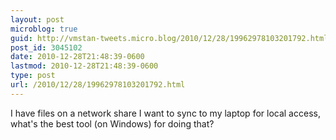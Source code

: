 ```yaml
---
layout: post
microblog: true
guid: http://vmstan-tweets.micro.blog/2010/12/28/19962978103201792.html
post_id: 3045102
date: 2010-12-28T21:48:39-0600
lastmod: 2010-12-28T21:48:39-0600
type: post
url: /2010/12/28/19962978103201792.html
---
```

I have files on a network share I want to sync to my laptop for local access, what's the best tool (on Windows) for doing that?
